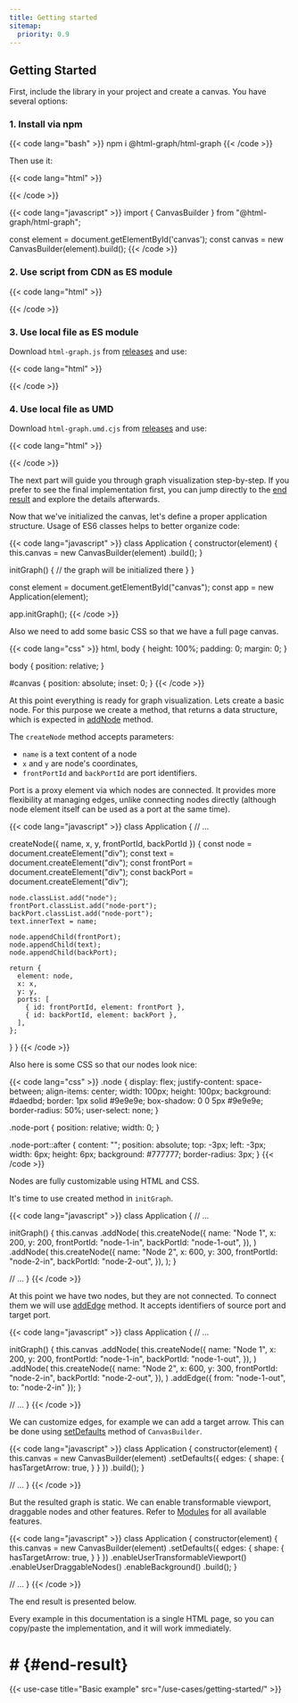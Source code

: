 ```yaml
---
title: Getting started
sitemap:
  priority: 0.9
---
```


## Getting Started

First, include the library in your project and create a canvas. You have several options:

### 1. Install via npm

{{< code lang="bash" >}}
npm i @html-graph/html-graph
{{< /code >}}

Then use it:

{{< code lang="html" >}}
<div id="canvas"></div>
{{< /code >}}

{{< code lang="javascript" >}}
import { CanvasBuilder } from "@html-graph/html-graph";

const element = document.getElementById('canvas');
const canvas = new CanvasBuilder(element).build();
{{< /code >}}

### 2. Use script from CDN as ES module

{{< code lang="html" >}}
<div id="canvas"></div>
<script type="module">
  import { CanvasBuilder } from "https://unpkg.com/@html-graph/html-graph@3.13.0";

  const element = document.getElementById('canvas');
  const canvas = new CanvasBuilder(element).build();
</script>
{{< /code >}}

### 3. Use local file as ES module

Download `html-graph.js` from <a target="_blank" href="https://github.com/html-graph/html-graph/releases">releases</a> and use:

{{< code lang="html" >}}
<div id="canvas"></div>
<script type="module">
  import { CanvasBuilder } from "/html-graph.js";

  const element = document.getElementById('canvas');
  const canvas = new CanvasBuilder(element).build();
</script>
{{< /code >}}

### 4. Use local file as UMD

Download `html-graph.umd.cjs` from <a target="_blank" href="https://github.com/html-graph/html-graph/releases">releases</a> and use:

{{< code lang="html" >}}
<div id="canvas"></div>
<script src="/html-graph.umd.cjs"></script>
<script>
  const element = document.getElementById('canvas');
  const canvas = new HtmlGraph.CanvasBuilder(element).build();
</script>
{{< /code >}}

The next part will guide you through graph visualization step-by-step.
If you prefer to see the final implementation first, you can jump directly
to the [end result](#end-result) and explore the details afterwards.

Now that we've initialized the canvas, let's define a proper application structure.
Usage of ES6 classes helps to better organize code:

{{< code lang="javascript" >}}
class Application {
  constructor(element) {
    this.canvas = new CanvasBuilder(element)
      .build();
  }

  initGraph() {
    // the graph will be initialized there
  }
}

const element = document.getElementById("canvas");
const app = new Application(element);

app.initGraph();
{{< /code >}}

Also we need to add some basic CSS so that we have a full page canvas.

{{< code lang="css" >}}
html,
body {
  height: 100%;
  padding: 0;
  margin: 0;
}

body {
  position: relative;
}

#canvas {
  position: absolute;
  inset: 0;
}
{{< /code >}}

At this point everything is ready for graph visualization.
Lets create a basic node. For this purpose we create a method, that returns a
data structure, which is expected in <a href="/canvas#add-node" target="_blank">addNode</a> method.

The `createNode` method accepts parameters:
- `name` is a text content of a node
- `x` and `y` are node's coordinates,
- `frontPortId` and `backPortId` are port identifiers.

Port is a proxy element via
which nodes are connected. It provides more flexibility at managing edges,
unlike connecting nodes directly (although node element itself can be used as a
port at the same time).

{{< code lang="javascript" >}}
class Application {
  // ...

  createNode({ name, x, y, frontPortId, backPortId }) {
    const node = document.createElement("div");
    const text = document.createElement("div");
    const frontPort = document.createElement("div");
    const backPort = document.createElement("div");

    node.classList.add("node");
    frontPort.classList.add("node-port");
    backPort.classList.add("node-port");
    text.innerText = name;

    node.appendChild(frontPort);
    node.appendChild(text);
    node.appendChild(backPort);

    return {
      element: node,
      x: x,
      y: y,
      ports: [
        { id: frontPortId, element: frontPort },
        { id: backPortId, element: backPort },
      ],
    };
  }
}
{{< /code >}}

Also here is some CSS so that our nodes look nice:

{{< code lang="css" >}}
.node {
  display: flex;
  justify-content: space-between;
  align-items: center;
  width: 100px;
  height: 100px;
  background: #daedbd;
  border: 1px solid #9e9e9e;
  box-shadow: 0 0 5px #9e9e9e;
  border-radius: 50%;
  user-select: none;
}

.node-port {
  position: relative;
  width: 0;
}

.node-port::after {
  content: "";
  position: absolute;
  top: -3px;
  left: -3px;
  width: 6px;
  height: 6px;
  background: #777777;
  border-radius: 3px;
}
{{< /code >}}

Nodes are fully customizable using HTML and CSS.

It's time to use created method in `initGraph`.

{{< code lang="javascript" >}}
class Application {
  // ...

  initGraph() {
    this.canvas
      .addNode(
        this.createNode({
          name: "Node 1",
          x: 200,
          y: 200,
          frontPortId: "node-1-in",
          backPortId: "node-1-out",
        }),
      )
      .addNode(
        this.createNode({
          name: "Node 2",
          x: 600,
          y: 300,
          frontPortId: "node-2-in",
          backPortId: "node-2-out",
        }),
      );
  }

  // ...
}
{{< /code >}}

At this point we have two nodes, but they are not connected. To connect them we
will use <a href="/canvas#add-edge" target="_blank">addEdge</a> method. It accepts identifiers of source
port and target port.

{{< code lang="javascript" >}}
class Application {
  // ...

  initGraph() {
    this.canvas
      .addNode(
        this.createNode({
          name: "Node 1",
          x: 200,
          y: 200,
          frontPortId: "node-1-in",
          backPortId: "node-1-out",
        }),
      )
      .addNode(
        this.createNode({
          name: "Node 2",
          x: 600,
          y: 300,
          frontPortId: "node-2-in",
          backPortId: "node-2-out",
        }),
      )
      .addEdge({ from: "node-1-out", to: "node-2-in" });
  }

  // ...
}
{{< /code >}}

We can customize edges, for example we can add a target arrow.
This can be done using <a href="/defaults" target="_blank">setDefaults</a> method of `CanvasBuilder`.

{{< code lang="javascript" >}}
class Application {
  constructor(element) {
    this.canvas = new CanvasBuilder(element)
      .setDefaults({
        edges: {
          shape: {
            hasTargetArrow: true,
          }
        }
      })
      .build();
  }

  // ...
}
{{< /code >}}

But the resulted graph is static. We can enable transformable viewport,
draggable nodes and other features. Refer to <a href="/modules" target="_blank">Modules</a> for all
available features.

{{< code lang="javascript" >}}
class Application {
  constructor(element) {
    this.canvas = new CanvasBuilder(element)
      .setDefaults({
        edges: {
          shape: {
            hasTargetArrow: true,
          }
        }
      })
      .enableUserTransformableViewport()
      .enableUserDraggableNodes()
      .enableBackground()
      .build();
  }

  // ...
}
{{< /code >}}

The end result is presented below.

Every example in this documentation is a single HTML page, so you can copy/paste the implementation, and it will work immediately.

# # {#end-result}

{{< use-case title="Basic example" src="/use-cases/getting-started/" >}}
